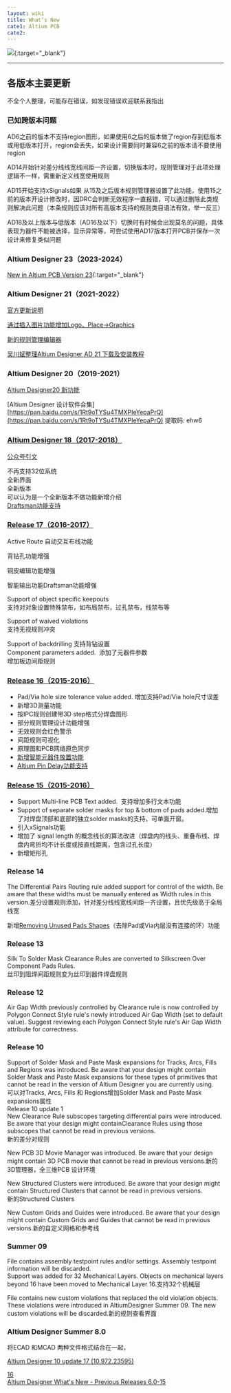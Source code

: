 ```yaml
---
layout: wiki
title: What’s New
cate1: Altium PCB
cate2: 
---
```


![](https://tiny-y.asia/images/blog/2023/blog2022/Promo2.jpg){:target="_blank"}

* * *

各版本主要更新
-------

不全个人整理，可能存在错误，如发现错误欢迎联系我指出

### 已知跨版本问题

AD6之前的版本不支持region图形，如果使用6之后的版本做了region存到低版本或用低版本打开，region会丢失，如果设计需要同时兼容6之前的版本请不要使用region

AD14开始针对差分线线宽线间距一齐设置，切换版本时，规则管理对于此项处理逻辑不一样，需重新定义线宽使用规则

AD15开始支持xSignals如果 从15及之后版本规则管理器设置了此功能，使用15之前的版本开设计修改时，因DRC会判断无效程序一直报错，可以通过删除此类规则解决此问题（本条规则应该对所有高版本支持的规则类目语法有效，举一反三）

AD18及以上版本与低版本（AD16及以下）切换时有时候会出现莫名的问题，具体表现为器件不能被选择，显示异常等，可尝试使用AD17版本打开PCB并保存一次设计来修复类似问题


### Altium Designer 23（2023-2024）

[New in Altium PCB Version 23](https://tiny-yhw.github.io//new-in-altium-pcb-version-23){:target="_blank"}

### Altium Designer 21（2021-2022）

[官方更新说明](https://www.altium.com/documentation/altium-designer/release-notes-for-altium-designer?version=21)

[通过插入图片功能增加Logo，Place->Graphics](https://a1024.synology.me:1024/altium-pcb%e4%b8%ad%e6%b7%bb%e5%8a%a0%e5%9b%be%e5%bd%a2/)

[新的规则管理编辑器](https://v.qq.com/x/page/v3215lrr5v8.html)

[吴川斌整理Altium Designer AD 21 下载及安装教程](https://www.mr-wu.cn/altium-designer-ad-21-free-download/)

### Altium Designer 20（2019-2021）

[Altium Designer20 新功能](https://a1024.synology.me:1024/?p=656)

\[Altium Designer 设计软件合集\] [https://pan.baidu.com/s/1Rt9oTYSu4TMXPIeYepaPrQ](https://pan.baidu.com/s/1Rt9oTYSu4TMXPIeYepaPrQ) 提取码: ehw6

### [Altium Designer 18（2017-2018）](https://www.altium.com/documentation/altium-designer/new-in-altium-designer?version=18.0)

[公众号引文](https://mp.weixin.qq.com/s?__biz=MzI2NDQxMjg4NA==&mid=2247483900&idx=1&sn=57699d83c4cca444356c727a0a93095c&chksm=eaac4a47dddbc3516a800b3054fed82cc3641e9e46f9bc9bd9a777de5d7a160523f0e4b21b75#rd)

不再支持32位系统  
全新界面  
全新版本  
可以认为是一个全新版本不做功能新增介绍  
[Draftsman功能支持](https://a1024.synology.me:1024/%e5%88%a9%e7%94%a8draftsman%e5%bf%ab%e9%80%9f%e5%88%9b%e5%bb%ba%e7%94%b5%e8%b7%af%e6%9d%bf%e7%9a%84%e8%a3%85%e9%85%8d%e5%9b%be%e3%80%81%e5%88%b6%e9%80%a0%e5%9b%be%e7%ad%89/)

### [**Release 17**（2016-2017）](https://www.altium.com/documentation/altium-designer/new-in-altium-designer?version=17.0)

Active Route 自动交互布线功能

背钻孔功能增强

铜皮编辑功能增强

智能输出功能Draftsman功能增强

Support of object specific keepouts  
支持对对象设置特殊禁布，如布局禁布，过孔禁布，线禁布等

Support of waived violations  
支持无视规则冲突

Support of backdrilling 支持背钻设置  
Component parameters added.  添加了元器件参数  
增加板边间距规则

### [**Release 16**（2015-2016）](https://www.altium.com/documentation/altium-designer/new-in-altium-designer?version=16.0)

*   Pad/Via hole size tolerance value added. 增加支持Pad/Via hole尺寸误差
*   新增3D测量功能
*   按IPC规则创建带3D step格式分焊盘图形
*   部分规则管理设计功能增强
*   无效规则会红色警示
*   间距规则可视化
*   原理图和PCB网络原色同步
*   [新增智能元器件放置功能](https://a1024.synology.me:1024/?p=1955)
*   [Altium Pin Delay功能支持](https://a1024.synology.me:1024/altium-pin-delay/)

### [**Release 15**（2015-2016）](https://www.altium.com/documentation/altium-designer/new-in-altium-designer?version=15.1)

*   Support Multi-line PCB Text added.  支持增加多行文本功能
*   Support of separate solder masks for top & bottom of pads added.增加了对焊盘顶部和底部的独立solder masks的支持，可单面开窗。
*   引入xSignals功能
*   增加了 signal length 的概念线长的算法改进（焊盘内的线头、重叠布线、焊盘内弯折均不计长度或按直线距离，包含过孔长度）
*   新增矩形孔

### **Release 14**

The Differential Pairs Routing rule added support for control of the width. Be aware that these widths must be manually entered as Width rules in this version.差分设置规则添加，针对差分线线宽线间距一齐设置，且优先级高于全局线宽

新增[Removing Unused Pads Shapes](https://a1024.synology.me:1024/?p=1898)（去除Pad或Via内层没有连接的环）功能

### **Release 13**

Silk To Solder Mask Clearance Rules are converted to Silkscreen Over Component Pads Rules.  
丝印到阻焊间距规则变为丝印到器件焊盘规则

### **Release 12**

Air Gap Width previously controlled by Clearance rule is now controlled by Polygon Connect Style rule's newly introduced Air Gap Width (set to default value). Suggest reviewing each Polygon Connect Style rule's Air Gap Width attribute for correctness.

### **Release 10**

Support of Solder Mask and Paste Mask expansions for Tracks, Arcs, Fills and Regions was introduced. Be aware that your design might contain Solder Mask and Paste Mask expansions for these types of primitives that cannot be read in the version of Altium Designer you are currently using.  
可以对Tracks, Arcs, Fills 和 Regions增加Solder Mask and Paste Mask expansions属性  
Release 10 update 1  
New Clearance Rule subscopes targeting differential pairs were introduced. Be aware that your design might containClearance Rules using those subscopes that cannot be read in previous versions.  
新的差分对规则

New PCB 3D Movie Manager was introduced. Be aware that your design might contain 3D PCB movie that cannot be read in previous versions.新的3D管理器，全三维PCB 设计环境

New Structured Clusters were introduced. Be aware that your design might contain Structured Clusters that cannot be read in previous versions.  
新的Structured Clusters

New Custom Grids and Guides were introduced. Be aware that your design might contain Custom Grids and Guides that cannot be read in previous versions.新的自定义网格和参考线

### **Summer 09**

File contains assembly testpoint rules and/or settings. Assembly testpoint information will be discarded.  
Support was added for 32 Mechanical Layers. Objects on mechanical layers beyond 16 have been moved to Mechanical Layer 16.支持32个机械层

File contains new custom violations that replaced the old violation objects. These violations were introduced in AltiumDesigner Summer 09. The new custom violations will be discarded.新的规则查看界面

### **Altium Designer Summer 8.0**

将ECAD 和MCAD 两种文件格式结合在一起，

[Altium Designer 10 update 17 (10.972.23595)](https://techdocs.altium.com/display/ADOH/Release+notes+for+Altium+Designer+10+update+(10.972.23595))

[16](https://techdocs.altium.com/display/ADOH/Altium+Designer+16.0+-+New+Features+Round-up)  
[Altium Designer What's New - Previous Releases 6.0-15](https://techdocs.altium.com/display/ADOH/Altium+Designer+What's+New+-+Previous+Releases)